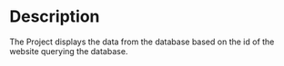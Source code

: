 # Description

The Project displays the data from the database based on the id of the website querying the database.